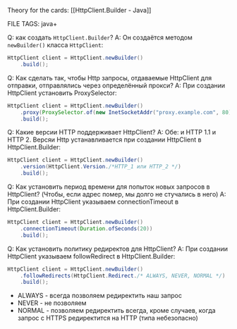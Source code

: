 
Theory for the cards: [[HttpClient.Builder - Java]]

FILE TAGS: java+


Q: как создать `HttpClient.Builder`?
A: Он создаётся методом `newBuilder()` класса `HttpClient`:
```java
HttpClient client = HttpClient.newBuilder()
	.build();
```
<!--ID: 1758790299004-->


Q: Как сделать так, чтобы Http запросы, отдаваемые HttpClient для отправки, отправлялись через определённый прокси?
A: При создании HttpClient установить ProxySelector:
```java
HttpClient client = HttpClient.newBuilder()
	.proxy(ProxySelector.of(new InetSocketAddr("proxy.example.com", 80)))
	.build();
```
<!--ID: 1758615118885-->


Q: Какие версии HTTP поддерживает HttpClient?
A: Обе: и HTTP 1.1 и HTTP 2. Версяи Http устанавливается при создании HttpClient в HttpClient.Builder:
```java
HttpClient client = HttpClient.newBuilder()
	.version(HttpClient.Version./*HTTP_1 или HTTP_2 */)
	.build();
```
<!--ID: 1758615118907-->


Q: Как установить период времени для попыток новых запросов в HttpClient? (Чтобы, если адрес помер, мы долго не стучались в него)
A: При создании HttpClient указываем connectionTimeout в HttpClient.Builder:
```java
HttpClient client = HttpClient.newBuilder()
	.connectionTimeout(Duration.ofSeconds(20))
	.build();
```
<!--ID: 1758615118912-->


Q: Как установить политику редиректов для HttpClient?
A: При создании HttpClient указываем followRedirect в HttpClient.Builder:
```java
HttpClient client = HttpClient.newBuilder()
	.followRedirects(HttpClient.Redirect./* ALWAYS, NEVER, NORMAL */)
	.build();
```
- ALWAYS  - всегда позволяем редиректить наш запрос
- NEVER - не позволяем
- NORMAL - позволяем редиректить всегда, кроме случаев, когда запрос с HTTPS редиректится на HTTP (типа небезопасно)
<!--ID: 1758615118917-->
